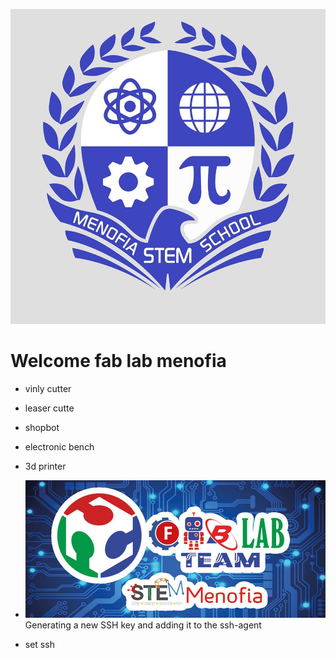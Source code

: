 
![alt text](sho1.jpg)
# Welcome fab lab menofia 
 - vinly cutter
 
 - leaser cutte
- shopbot
- electronic bench 
- 3d printer


- ![alt text](sho.jpg)    
Generating a new SSH key and adding it to the ssh-agent
- set ssh